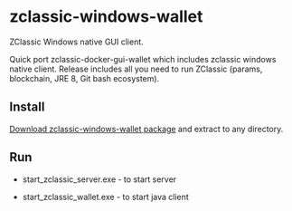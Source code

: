 # zclassic-windows-wallet

ZClassic Windows native GUI client.

Quick port zclassic-docker-gui-wallet which includes zclassic windows native client.
Release includes all you need to run ZClassic (params, blockchain, JRE 8, Git bash ecosystem).


## Install 
[Download zclassic-windows-wallet package](https://github.com/fxminer/zclassic-windows-wallet/releases) and extract to any directory.

## Run

- start_zclassic_server.exe - to start server

- start_zclassic_wallet.exe - to start java client


